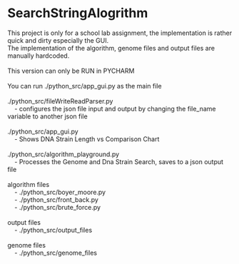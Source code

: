 # SearchStringAlogrithm <br />
This project is only for a school lab assignment, the implementation is rather quick and dirty especially the GUI.
<br />
The implementation of the algorithm, genome files and output files are manually hardcoded.<br />
<br />
This version can only be RUN in PYCHARM<br />
<br />
You can run ./python_src/app_gui.py as the main file<br />
<br />
./python_src/fileWriteReadParser.py <br />
&nbsp;&nbsp;&nbsp;&nbsp;- configures the json file input and output by changing the file_name variable to another json file<br />
<br />
./python_src/app_gui.py <br />
&nbsp;&nbsp;&nbsp;&nbsp;- Shows DNA Strain Length vs Comparison Chart<br />
<br />
./python_src/algorithm_playground.py<br />
&nbsp;&nbsp;&nbsp;&nbsp;- Processes the Genome and Dna Strain Search, saves to a json output file<br />
<br />
algorithm files<br />
&nbsp;&nbsp;&nbsp;&nbsp;- ./python_src/boyer_moore.py<br />
&nbsp;&nbsp;&nbsp;&nbsp;- ./python_src/front_back.py<br />
&nbsp;&nbsp;&nbsp;&nbsp;- ./python_src/brute_force.py<br />
<br />
output files<br />
&nbsp;&nbsp;&nbsp;&nbsp;- ./python_src/output_files<br />
<br />
genome files<br />
&nbsp;&nbsp;&nbsp;&nbsp;- ./python_src/genome_files<br />
